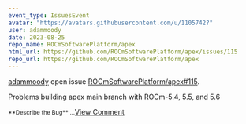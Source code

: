 ```yaml
---
event_type: IssuesEvent
avatar: "https://avatars.githubusercontent.com/u/1105742?"
user: adammoody
date: 2023-08-25
repo_name: ROCmSoftwarePlatform/apex
html_url: https://github.com/ROCmSoftwarePlatform/apex/issues/115
repo_url: https://github.com/ROCmSoftwarePlatform/apex
---
```


<a href='https://github.com/adammoody' target='_blank'>adammoody</a> open issue <a href='https://github.com/ROCmSoftwarePlatform/apex/issues/115' target='_blank'>ROCmSoftwarePlatform/apex#115</a>.

<p>Problems building apex main branch with ROCm-5.4, 5.5, and 5.6</p><small>**Describe the Bug**...</small><a href='https://github.com/ROCmSoftwarePlatform/apex/issues/115' target='_blank'>View Comment</a>